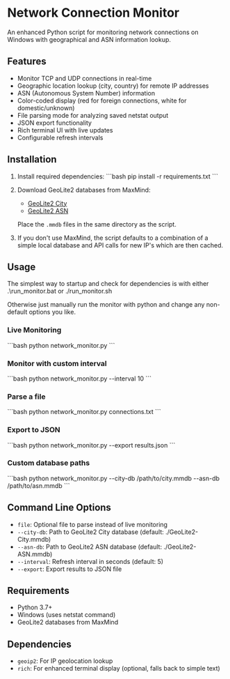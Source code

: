 # Network Connection Monitor

An enhanced Python script for monitoring network connections on Windows with geographical and ASN information lookup.

## Features

- Monitor TCP and UDP connections in real-time
- Geographic location lookup (city, country) for remote IP addresses
- ASN (Autonomous System Number) information
- Color-coded display (red for foreign connections, white for domestic/unknown)
- File parsing mode for analyzing saved netstat output
- JSON export functionality
- Rich terminal UI with live updates
- Configurable refresh intervals

## Installation

1. Install required dependencies:
\`\`\`bash
pip install -r requirements.txt
\`\`\`

2. Download GeoLite2 databases from MaxMind:
   - [GeoLite2 City](https://dev.maxmind.com/geoip/geolite2-free-geolocation-data)
   - [GeoLite2 ASN](https://dev.maxmind.com/geoip/geolite2-free-geolocation-data)
   
   Place the `.mmdb` files in the same directory as the script.
   
3. If you don't use MaxMind, the script defaults to a combination of a simple local database and API calls for new IP's which are then cached.

## Usage

The simplest way to startup and check for dependencies is with either .\run_monitor.bat or ./run_monitor.sh 

Otherwise just manually run the monitor with python and change any non-default options you like.

### Live Monitoring
\`\`\`bash
python network_monitor.py
\`\`\`

### Monitor with custom interval
\`\`\`bash
python network_monitor.py --interval 10
\`\`\`

### Parse a file
\`\`\`bash
python network_monitor.py connections.txt
\`\`\`

### Export to JSON
\`\`\`bash
python network_monitor.py --export results.json
\`\`\`

### Custom database paths
\`\`\`bash
python network_monitor.py --city-db /path/to/city.mmdb --asn-db /path/to/asn.mmdb
\`\`\`

## Command Line Options

- `file`: Optional file to parse instead of live monitoring
- `--city-db`: Path to GeoLite2 City database (default: ./GeoLite2-City.mmdb)
- `--asn-db`: Path to GeoLite2 ASN database (default: ./GeoLite2-ASN.mmdb)
- `--interval`: Refresh interval in seconds (default: 5)
- `--export`: Export results to JSON file

## Requirements

- Python 3.7+
- Windows (uses netstat command)
- GeoLite2 databases from MaxMind

## Dependencies

- `geoip2`: For IP geolocation lookup
- `rich`: For enhanced terminal display (optional, falls back to simple text)
